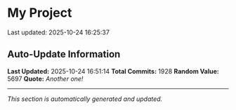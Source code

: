 # My Project


Last updated: 2025-10-24 16:25:37















































































































































































































































































































































































































































































































































































































































































































































































































































































































































































































































































































































































































































































































































































































































































































































































































































































































































































































































































































































































































































































































































































































































































































































































































## Auto-Update Information

**Last Updated:** 2025-10-24 16:51:14
**Total Commits:** 1928
**Random Value:** 5697
**Quote:** _Another one!_

---
_This section is automatically generated and updated._